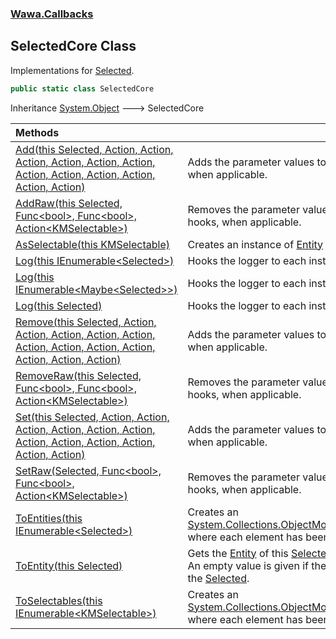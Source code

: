 ### [Wawa.Callbacks](Wawa.Callbacks.md 'Wawa.Callbacks')

## SelectedCore Class

Implementations for [Selected](Selected.md 'Wawa.Callbacks.Selected').

```csharp
public static class SelectedCore
```

Inheritance [System.Object](https://docs.microsoft.com/en-us/dotnet/api/System.Object 'System.Object') &#129106; SelectedCore

| Methods | |
| :--- | :--- |
| [Add(this Selected, Action, Action, Action, Action, Action, Action, Action, Action, Action, Action, Action, Action)](SelectedCore.Add(Selected,Action,Action,Action,Action,Action,Action,Action,Action,Action,Action,Action,Action).md 'Wawa.Callbacks.SelectedCore.Add(this Wawa.Callbacks.Selected, System.Action, System.Action, System.Action, System.Action, System.Action, System.Action, System.Action, System.Action, System.Action, System.Action, System.Action, System.Action)') | Adds the parameter values to the corresponding hooks, when applicable. |
| [AddRaw(this Selected, Func&lt;bool&gt;, Func&lt;bool&gt;, Action&lt;KMSelectable&gt;)](SelectedCore.AddRaw(Selected,Func{bool},Func{bool},Action{KMSelectable}).md 'Wawa.Callbacks.SelectedCore.AddRaw(this Wawa.Callbacks.Selected, System.Func<bool>, System.Func<bool>, System.Action<KMSelectable>)') | Removes the parameter values to the corresponding hooks, when applicable. |
| [AsSelectable(this KMSelectable)](SelectedCore.AsSelectable(KMSelectable).md 'Wawa.Callbacks.SelectedCore.AsSelectable(this KMSelectable)') | Creates an instance of [Entity](Entity.md 'Wawa.Callbacks.Entity') where [Solvable](Entity.Solvable.md 'Wawa.Callbacks.Entity.Solvable') is set. |
| [Log(this IEnumerable&lt;Selected&gt;)](SelectedCore.Log(IEnumerable{Selected}).md 'Wawa.Callbacks.SelectedCore.Log(this System.Collections.Generic.IEnumerable<Wawa.Callbacks.Selected>)') | Hooks the logger to each instance. |
| [Log(this IEnumerable&lt;Maybe&lt;Selected&gt;&gt;)](SelectedCore.Log(IEnumerable{Maybe{Selected}}).md 'Wawa.Callbacks.SelectedCore.Log(this System.Collections.Generic.IEnumerable<Wawa.Optionals.Maybe<Wawa.Callbacks.Selected>>)') | Hooks the logger to each instance. |
| [Log(this Selected)](SelectedCore.Log(Selected).md 'Wawa.Callbacks.SelectedCore.Log(this Wawa.Callbacks.Selected)') | Hooks the logger to each instance. |
| [Remove(this Selected, Action, Action, Action, Action, Action, Action, Action, Action, Action, Action, Action, Action)](SelectedCore.Remove(Selected,Action,Action,Action,Action,Action,Action,Action,Action,Action,Action,Action,Action).md 'Wawa.Callbacks.SelectedCore.Remove(this Wawa.Callbacks.Selected, System.Action, System.Action, System.Action, System.Action, System.Action, System.Action, System.Action, System.Action, System.Action, System.Action, System.Action, System.Action)') | Adds the parameter values to the corresponding hooks, when applicable. |
| [RemoveRaw(this Selected, Func&lt;bool&gt;, Func&lt;bool&gt;, Action&lt;KMSelectable&gt;)](SelectedCore.RemoveRaw(Selected,Func{bool},Func{bool},Action{KMSelectable}).md 'Wawa.Callbacks.SelectedCore.RemoveRaw(this Wawa.Callbacks.Selected, System.Func<bool>, System.Func<bool>, System.Action<KMSelectable>)') | Removes the parameter values to the corresponding hooks, when applicable. |
| [Set(this Selected, Action, Action, Action, Action, Action, Action, Action, Action, Action, Action, Action, Action)](SelectedCore.Set(Selected,Action,Action,Action,Action,Action,Action,Action,Action,Action,Action,Action,Action).md 'Wawa.Callbacks.SelectedCore.Set(this Wawa.Callbacks.Selected, System.Action, System.Action, System.Action, System.Action, System.Action, System.Action, System.Action, System.Action, System.Action, System.Action, System.Action, System.Action)') | Adds the parameter values to the corresponding hooks, when applicable. |
| [SetRaw(Selected, Func&lt;bool&gt;, Func&lt;bool&gt;, Action&lt;KMSelectable&gt;)](SelectedCore.SetRaw(Selected,Func{bool},Func{bool},Action{KMSelectable}).md 'Wawa.Callbacks.SelectedCore.SetRaw(Wawa.Callbacks.Selected, System.Func<bool>, System.Func<bool>, System.Action<KMSelectable>)') | Removes the parameter values to the corresponding hooks, when applicable. |
| [ToEntities(this IEnumerable&lt;Selected&gt;)](SelectedCore.ToEntities(IEnumerable{Selected}).md 'Wawa.Callbacks.SelectedCore.ToEntities(this System.Collections.Generic.IEnumerable<Wawa.Callbacks.Selected>)') | Creates an [System.Collections.ObjectModel.ReadOnlyCollection&lt;&gt;](https://docs.microsoft.com/en-us/dotnet/api/System.Collections.ObjectModel.ReadOnlyCollection-1 'System.Collections.ObjectModel.ReadOnlyCollection`1') where each element has been converted. |
| [ToEntity(this Selected)](SelectedCore.ToEntity(Selected).md 'Wawa.Callbacks.SelectedCore.ToEntity(this Wawa.Callbacks.Selected)') | Gets the [Entity](Entity.md 'Wawa.Callbacks.Entity') of this [Selected](Selected.md 'Wawa.Callbacks.Selected').<br/>An empty value is given if there is no attached [Entity](Entity.md 'Wawa.Callbacks.Entity') on the [Selected](Selected.md 'Wawa.Callbacks.Selected'). |
| [ToSelectables(this IEnumerable&lt;KMSelectable&gt;)](SelectedCore.ToSelectables(IEnumerable{KMSelectable}).md 'Wawa.Callbacks.SelectedCore.ToSelectables(this System.Collections.Generic.IEnumerable<KMSelectable>)') | Creates an [System.Collections.ObjectModel.ReadOnlyCollection&lt;&gt;](https://docs.microsoft.com/en-us/dotnet/api/System.Collections.ObjectModel.ReadOnlyCollection-1 'System.Collections.ObjectModel.ReadOnlyCollection`1') where each element has been converted. |
